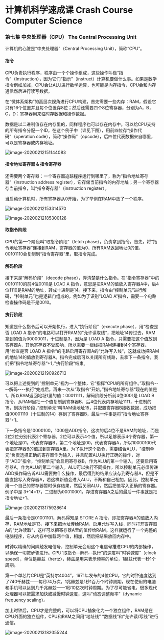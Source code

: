 # 计算机科学速成课 Crash Course Computer Science

### 第七集 中央处理器（CPU） The Central Processing Unit

计算机的心脏是“中央处理器”（Central Processing Unit），简称“CPU”。

#### 指令

CPU负责执行程序，程序由一个个操作组成，这些操作叫做“指令”（Instruction），因为它们“指示”（instruct）计算机要做什么事。如果是数学指令例如加减，CPU会让ALU进行数学运算，也可能是内存指令，CPU会和内存通信然后进行读写数据。

在“微体系架构”的高层次视角进行CPU构建，首先需要一些内存：RAM，假设它只有16个位置并且每个位置存8位；然后还需要四个8位寄存器，分别为A，B，C，D；寄存器用来临时存数据和操作数据。

数据是以二进制值存在内存里的，同样程序也可以存在内存中。可以给CPU支持的所有指令分配一个ID，在这个例子中（详见下图），用前四位存“操作代码”（operation code），简称“操作码”（opcode），后四位代表数据来自哪里，可以是寄存器或内存地址。

![image-20200212151144083](./image/image-20200212151144083.png)

#### 指令地址寄存器 & 指令寄存器

还需要两个寄存器：一个寄存器追踪程序运行到哪里了，称为“指令地址寄存器”（instruction address register），它存储当前指令的内存地址；另一个寄存器存当前指令，叫“指令寄存器”（instruction register）。

当启动计算机时，所有寄存器从0开始，为了举例在RAM中放了一个程序。

![image-20200212153314570](./image/image-20200212153314570.png)

![image-20200212185300128](./image/image-20200212185300128.png)

#### 取指令阶段

CPU的第一个阶段叫“取指令阶段”（fetch phase），负责拿到指令。首先，将“指令地址寄存器”连接到RAM，寄存器的值为0，所有RAM返回地址0的值，00101110会复制到“指令寄存器”里，取指令完成。

#### 解码阶段

接下来是“解码阶段”（decode phase），弄清楚是什么指令。在“指令寄存器”中的00101110的前4位0010是 LOAD A 指令，意思是把RAM的值放入寄存器A中，后4位1110是RAM的地址，转成十进制是14。接下来，指令由“控制单元”进行解码，“控制单元”也是逻辑门组成的，例如为了识别“LOAD A”指令，需要一个电路检查操作码是不是0010。

#### 执行阶段

知道是什么指令后可以开始执行，进入“执行阶段”（execute phase），用“检查是否 LOAD A 指令“的电路可以打开RAM的”允许读取线“，把地址14传过去，RAM拿到的值为00000011，十进制是3，因为是 LOAD A 指令，只需要把这个值放到寄存器A，其他寄存器不受影响，所以需要一根线把RAM连接到4个寄存器，用”检查是否 LOAD A 指令“的电路启用寄存器A的”允许写入线“，这就成功把RAM的地址14的值放到寄存器A。指令完成后可以关闭所有线路，去拿下一条指令，我们把”指令地址寄存器“+1，”执行阶段“结束。

![image-20200212190926713](./image/image-20200212190926713.png)

可以把上述提到的”控制单元“视为一个整体，它”指挥“CPU的所有组件。”取指令----解码----执行“完成后，再来一次从”取指令“开始，”指令地址寄存器“现在的值是1，所以RAM返回地址1里的值：00011111，解码阶段分析前4位0001是 LOAD B 指令，从RAM里把一个值复制到寄存器B，后4位代表内存地址1111，十进制的15，到执行阶段，”控制单元“叫RAM读地址15，并配置寄存器B接收数据，成功把值00001110（十进制的14）存到了寄存器B，最后一件事是将”指令地址寄存器“+1。

下一条指令是10000100，1000是ADD指令，这次的后4位不是RAM的地址，而是2位2位分别代表2个寄存器，2位可以表示4个值，所以足够表示4个寄存器，第一个地址是01，代表寄存器B，第二个地址是00，代表寄存器A，所以10000100代表把寄存器B的值加到寄存器A里。为了执行这个指令，需要结合ALU，“控制单元”负责选择正确的寄存器作为输入，并且配置ALU执行正确的操作，对于“ADD”指令，“控制单元”会启用寄存器B，作为ALU的第一个输入，还要启用寄存器A，作为ALU的第二个输入，ALU可以执行不同操作，所以控制单元必须传递ADD操作码告诉ALU需要做什么操作，最后得到的结果应该存到寄存器A，但是不能直接写入寄存器A，若这样新值会进入ALU，不断和自己相加，因此，控制单元用一个自己的寄存器暂时保存结果，然后关闭ALU，然后把值写入正确的寄存器。例子中是 3+14=17，二进制为00010001。存进寄存器A之后的最后一件事就是把指令地址+1。

![image-20200213175928614](./image/image-20200213175928614.png)

最后一条指令是01001101，解码得知是 STORE A 指令，即把寄存器A的值放入内存，RAM地址是13，接下来把地址传给RAM，启用允许写入线，同时打开寄存器A的“允许读取”，这样可以把寄存器A里的值传给RAM。这样就运行了一个完整的电脑程序，它从内存中加载两个值，相加，然后把结果放回内存中。

时钟以精确的间隔触发电信号，控制单元会用这个电信号推进CPU的内部操作，以确保一切按步骤进行。CPU“取指令--解码--执行”的速度叫“时钟速度”（clock speed），单位是赫兹（hertz），赫兹是用来表示频率的单位，1赫兹代表一秒1个周期。

第一个单芯片CPU是“英特尔4004”，1971年发布的4位CPU，它的时钟速度达到了740千赫兹——每秒74万次，1兆赫兹是1秒1百万个时钟周期，现在使用的电脑和手机可以达到几千兆赫兹——1秒10亿次时钟周期。为了尽可能省电，很多现代处理器可以按需求加快或减慢时钟速度，这叫“动态调整频率”（dynamic frequency scaling）。

加上时钟后，CPU才是完整的，可以将CPU抽象化为一个独立组件，RAM是在CPU外面的独立组件，CPU和RAM之间用“地址线” “数据线”和“允许读/写线”进行通信。

![image-20200213182055244](./image/image-20200213182055244.png)
